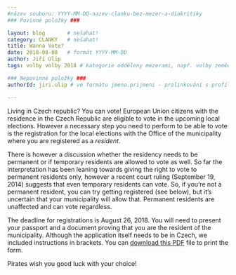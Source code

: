 ```yaml
---
#název souboru: YYYY-MM-DD-nazev-clanku-bez-mezer-a-diakritiky
### Povinné položky ###

layout: blog       # nešahat!
category: CLANKY   # nešahat!
title: Wanna Vote?
date: 2018-08-08   # formát YYYY-MM-DD
author: Jiří Ulip
tags: volby volby 2018 # kategorie odděleny mezerami, např. volby zemědělství životní-prostředí piráti (viz https://jihomoravsky.pirati.cz/tags/)

### Nepovinné položky ###
authorId: jiri.ulip # ve formátu jmeno.prijmeni - prolinkování s profilem přes uid

---
```


Living in Czech republic? You can vote! European Union citizens with the residence in the Czech Republic are eligible to vote in the upcoming local elections. However a necessary step you need to perform to be able to vote is the registration for the local elections with the Office of the municipality where you are registered as a *resident*.

There is however a discussion whether the residency needs to be permanent or if temporary residents are allowed to vote as well. So far the interpretation has been leaning towards giving the right to vote to permanent residents only, however a recent court ruling (September 19, 2014) suggests that even temporary residents can vote. So, if you’re not a permanent resident, you can try getting registered (see below), but it’s uncertain that your municipality will allow that. Permanent residents are unaffected and can vote regardless.

The deadline for registrations is August 26, 2018. You will need to present your passport and a document proving that you are the resident of the municipality. Although the application itself needs to be in Czech, we included instructions in brackets. You can [download this PDF](https://jihomoravsky.pirati.cz/assets/pdf/voting-application.pdf) file to print the form.

Pirates wish you good luck with your choice!
